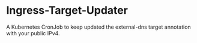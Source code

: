 # Ingress-Target-Updater
A Kubernetes CronJob to keep updated the external-dns target annotation with your public IPv4.
